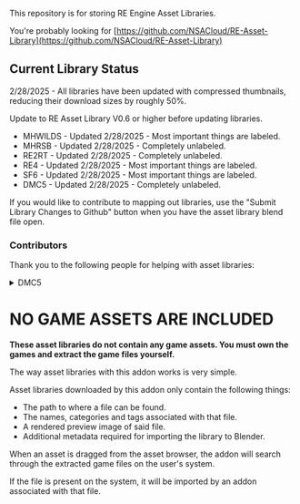 This repository is for storing RE Engine Asset Libraries.

You're probably looking for [https://github.com/NSACloud/RE-Asset-Library](https://github.com/NSACloud/RE-Asset-Library)

## Current Library Status

2/28/2025 - All libraries have been updated with compressed thumbnails, reducing their download sizes by roughly 50%.

Update to RE Asset Library V0.6 or higher before updating libraries.

* MHWILDS - Updated 2/28/2025 - Most important things are labeled.
* MHRSB - Updated 2/28/2025 - Completely unlabeled.
* RE2RT - Updated 2/28/2025 - Completely unlabeled.
* RE4 - Updated 2/28/2025 - Most important things are labeled.
* SF6 - Updated 2/28/2025 - Most important things are labeled.
* DMC5 - Updated 2/28/2025 - Completely unlabeled.

If you would like to contribute to mapping out libraries, use the "Submit Library Changes to Github" button when you have the asset library blend file open.

### Contributors</summary>
Thank you to the following people for helping with asset libraries: 
<details>
<summary>DMC5</summary>

**Che, vainiuss1**
    
</details>
  
# NO GAME ASSETS ARE INCLUDED
**These asset libraries do not contain any game assets. You must own the games and extract the game files yourself.**

The way asset libraries with this addon works is very simple.

Asset libraries downloaded by this addon only contain the following things:
* The path to where a file can be found.
* The names, categories and tags associated with that file.
* A rendered preview image of said file.
* Additional metadata required for importing the library to Blender.

When an asset is dragged from the asset browser, the addon will search through the extracted game files on the user's system.

If the file is present on the system, it will be imported by an addon associated with that file.